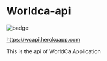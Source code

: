 # Worldca-api
![badge](https://codeship.com/projects/61b58cb0-ab23-0134-8f48-525835ba0f9d/status?branch=master)

https://wcapi.herokuapp.com

This is the api of WorldCa Application
